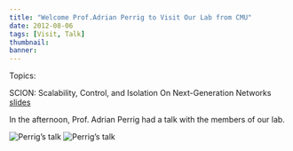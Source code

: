 ```yaml
---
title: "Welcome Prof.Adrian Perrig to Visit Our Lab from CMU"
date: 2012-08-06
tags: [Visit, Talk]
thumbnail:
banner: 
---
```

Topics:

SCION: Scalability, Control, and Isolation On Next-Generation Networks [slides](http://202.120.40.100/wp-content/uploads/2012/08/scion-aug-2012.pdf)

In the afternoon, Prof. Adrian Perrig had a talk with the members of our lab.

![Perrig’s talk](/2012/08/06/Perrig-visit/visit1.jpg)
![Perrig’s talk](/2012/08/06/Perrig-visit/visit2.jpg)